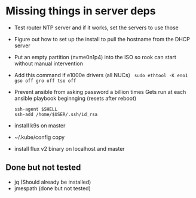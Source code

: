 # Missing things in server deps

- Test router NTP server and if it works, set the servers to use those

- Figure out how to set up the install to pull the hostname from the DHCP server

- Put an empty partition (nvme0n1p4) into the ISO so rook can start without manual intervention

- Add this command if e1000e drivers (all NUCs)
` sudo ethtool -K eno1 gso off gro off tso off`

- Prevent ansible from asking password a billion times
  Gets run at each ansible playbook beginnging (resets after reboot)
  ```
  ssh-agent $SHELL
  ssh-add /home/$USER/.ssh/id_rsa
  ```

- install k9s on master
- ~/.kube/config copy
- install flux v2 binary on localhost and master


## Done but not tested

- jq (Should already be installed)
- jmespath (done but not tested)